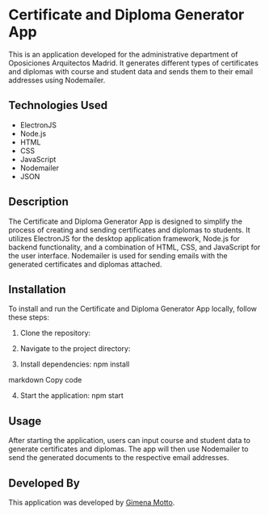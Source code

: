 # Certificate and Diploma Generator App

This is an application developed for the administrative department of Oposiciones Arquitectos Madrid. It generates different types of certificates and diplomas with course and student data and sends them to their email addresses using Nodemailer.

## Technologies Used

- ElectronJS
- Node.js
- HTML
- CSS
- JavaScript
- Nodemailer
- JSON

## Description

The Certificate and Diploma Generator App is designed to simplify the process of creating and sending certificates and diplomas to students. It utilizes ElectronJS for the desktop application framework, Node.js for backend functionality, and a combination of HTML, CSS, and JavaScript for the user interface. Nodemailer is used for sending emails with the generated certificates and diplomas attached.

## Installation

To install and run the Certificate and Diploma Generator App locally, follow these steps:

1. Clone the repository:

2. Navigate to the project directory:

3. Install dependencies:
npm install

markdown
Copy code

4. Start the application:
npm start

## Usage

After starting the application, users can input course and student data to generate certificates and diplomas. The app will then use Nodemailer to send the generated documents to the respective email addresses.

## Developed By

This application was developed by [Gimena Motto](https://github.com/GimenaMotto).
